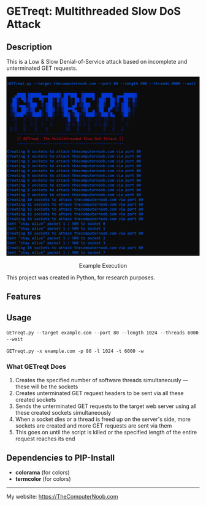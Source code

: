 # GETreqt: Multithreaded Slow DoS Attack

## Description
This is a Low & Slow Denial-of-Service attack based on incomplete and unterminated GET requests. <Documentation in progress>

<div align="center">
<img src="https://raw.githubusercontent.com/SHUR1K-N/GETreqt-Multithreaded-Slow-DoS-Attack/main/Images/Example%20Execution.png" >
<p>Example Execution</p>
</div>

This project was created in Python, for research purposes.

## Features


## Usage
`GETreqt.py --target example.com --port 80 --length 1024 --threads 6000 --wait`

`GETreqt.py -x example.com -p 80 -l 1024 -t 6000 -w`


### What GETreqt Does
1. Creates the specified number of software threads simultaneously — these will be the sockets
2. Creates unterminated GET request headers to be sent via all these created sockets
3. Sends the unterminated GET requests to the target web server using all these created sockets simultaneously
4. When a socket dies or a thread is freed up on the server's side, more sockets are created and more GET requests are sent via them
5. This goes on until the script is killed or the specified length of the entire request reaches its end


## Dependencies to PIP-Install
- **colorama** (for colors)
- **termcolor** (for colors)

------------

My website: https://TheComputerNoob.com

